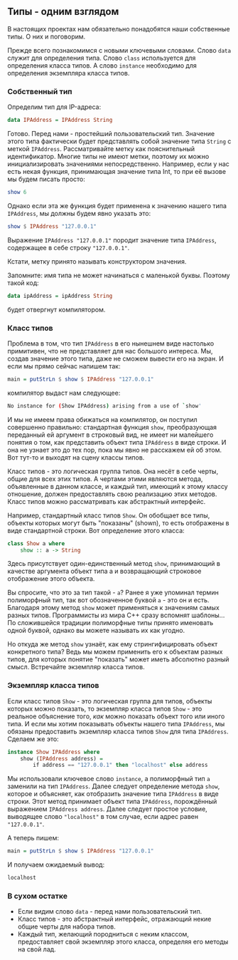 Типы - одним взглядом
---------------------

В настоящих проектах нам обязательно понадобятся наши собственные типы. О них и поговорим.

Прежде всего познакомимся с новыми ключевыми словами. Слово `data` служит для определения типа. Слово `class` используется для определения класса типов. А слово `instance` необходимо для определения экземпляра класса типов.

### Собственный тип

Определим тип для IP-адреса:
 
```haskell
data IPAddress = IPAddress String
```

Готово. Перед нами - простейший пользовательский тип. Значение этого типа фактически будет представлять собой значение типа `String` с меткой `IPAddress`. Рассматривайте метку как пояснительный идентификатор. Многие типы не имеют метки, поэтому их можно инициализировать значениями непосредственно. Например, если у нас есть некая функция, принимающая значение типа Int, то при её вызове мы будем писать просто:

```haskell
show 6
```

Однако если эта же функция будет применена к значению нашего типа `IPAddress`, мы должны будем явно указать это:

```haskell
show $ IPAddress "127.0.0.1"
```

Выражение `IPAddress "127.0.0.1"` породит значение типа `IPAddress`, содержащее в себе строку `"127.0.0.1"`.

Кстати, метку принято называть конструктором значения.

Запомните: имя типа не может начинаться с маленькой буквы. Поэтому такой код:

```haskell
data ipAddress = ipAddress String
```

будет отвергнут компилятором.

### Класс типов

Проблема в том, что тип `IPAddress` в его нынешнем виде настолько примитивен, что не представляет для нас большого интереса. Мы, создав значение этого типа, даже не сможем вывести его на экран. И если мы прямо сейчас напишем так:

```haskell
main = putStrLn $ show $ IPAddress "127.0.0.1"
```

компилятор выдаст нам следующее:

```bash
No instance for (Show IPAddress) arising from a use of `show'
```

И мы не имеем права обижаться на компилятор, он поступил совершенно правильно: стандартная функция `show`, преобразующая переданный ей аргумент в строковый вид, не имеет ни малейшего понятия о том, как представить объект типа `IPAddress` в виде строки. И она не узнает это до тех пор, пока мы явно не расскажем ей об этом. Вот тут-то и выходят на сцену классы типов.

Класс типов - это логическая группа типов. Она несёт в себе черты, общие для всех этих типов. А чертами этими являются метода, объявленные в данном классе, и каждый тип, имеющий к этому классу отношение, должен предоставлять свою реализацию этих методов. Класс типов можно рассматривать как абстрактный интерфейс.

Например, стандартный класс типов `Show`. Он обобщает все типы, объекты которых могут быть "показаны" (shown), то есть отображены в виде стандартной строки. Вот определение этого класса:

```haskell
class Show a where
    show :: a -> String
```

Здесь присутствует один-единственный метод `show`, принимающий в качестве аргумента объект типа a и возвращающий строковое отображение этого объекта.

Вы спросите, что это за тип такой - `a`? Ранее я уже упоминал термин полиморфный тип, так вот обозначенное буквой `a` - это он и есть. Благодаря этому метод `show` может применяться к значениям самых разных типов. Программисты из мира C++ сразу вспомнят шаблоны... По сложившейся традиции полиморфные типы принято именовать одной буквой, однако вы можете называть их как угодно.

Но откуда же метод `show` узнаёт, как ему стрингифицировать объект конкретного типа? Ведь мы можем применить его к объектам разных типов, для которых понятие "показать" может иметь абсолютно разный смысл. Встречайте экземпляр класса типов.

### Экземпляр класса типов

Если класс типов `Show` - это логическая группа для типов, объекты которых можно показать, то экземпляр класса типов `Show` - это реальное объяснение того, _как_ можно показать объект того или иного типа. И если мы хотим показывать объекты нашего типа `IPAddress`, мы обязаны предоставить экземпляр класса типов `Show` для типа `IPAddress`. Сделаем же это:

```haskell
instance Show IPAddress where
    show (IPAddress address) =
        if address == "127.0.0.1" then "localhost" else address
```

Мы использовали ключевое слово `instance`, а полиморфный тип `a` заменили на тип `IPAddress`. Далее следует определение метода `show`, которое и объясняет, как отобразить значение типа `IPAddress` в виде строки. Этот метод принимает объект типа `IPAddress`, порождённый выражением `IPAddress address`. Далее следует простое условие, выводящее слово `"localhost"` в том случае, если адрес равен `"127.0.0.1"`.

А теперь пишем:

```haskell
main = putStrLn $ show $ IPAddress "127.0.0.1"
```

И получаем ожидаемый вывод:

```bash
localhost
```

### В сухом остатке

* Если видим слово `data` - перед нами пользовательский тип.
* Класс типов - это абстрактный интерфейс, отражающий некие общие черты для набора типов.
* Каждый тип, желающий породниться с неким классом, предоставляет свой экземпляр этого класса, определяя его методы на свой лад.

